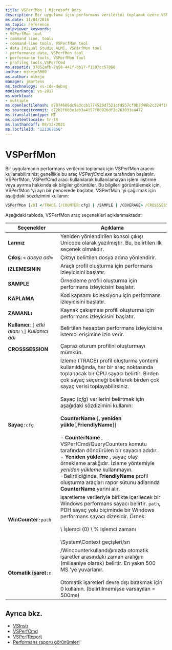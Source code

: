 ```yaml
---
title: VSPerfMon | Microsoft Docs
description: Bir uygulama için performans verilerini toplamak üzere VSPerfMon aracını nasıl kullanabileceğinizi öğrenin. Bu araç genellikle VSPerfCmd.exe tarafından başlatılır.
ms.date: 11/04/2016
ms.topic: reference
helpviewer_keywords:
- VSPerfMon tool
- command line, tools
- command-line tools, VSPerfMon tool
- data [Visual Studio ALM], VSPerfMon tool
- performance data, VSPerfMon tool
- performance tools, VSPerfMon tool
- profilng tools,VSPerfCmd
ms.assetid: 37052afb-7a58-441f-bb17-f1587cc57068
author: mikejo5000
ms.author: mikejo
manager: jmartens
ms.technology: vs-ide-debug
monikerRange: vs-2017
ms.workload:
- multiple
ms.openlocfilehash: d7874686dc9a3ccb1774520d7521cfd557cf9b2d48b2c324f18bac78f420de7e
ms.sourcegitcommit: c72b2f603e1eb3a4157f00926df2e263831ea472
ms.translationtype: MT
ms.contentlocale: tr-TR
ms.lasthandoff: 08/12/2021
ms.locfileid: "121367856"
---
```

# <a name="vsperfmon"></a>VSPerfMon
Bir uygulamanın performans verilerini toplamak için VSPerfMon aracını kullanabilirsiniz; genellikle bu araç *VSPerfCmd.exe* tarafından başlatılır. VSPerfMon, VSPerfCmd aracı kullanılarak kullanılamayan işlem iliştirme veya ayırma hakkında ek bilgiler görüntüler. Bu bilgileri görüntülemek için, VSPerfMon 'yi ayrı bir pencerede başlatın. VSPerfMon 'yi çağırmak için aşağıdaki sözdizimini kullanın:

```cmd
VSPerfMon [/U] </TRACE [/COUNTER:cfg] | /SAMPLE | /COVERAGE> /CROSSSESSION /OUTPUT <file name> [/WINCOUNTER:cfg] [/USER [DOMAIN\]username]
```

 Aşağıdaki tabloda, VSPerfMon araç seçenekleri açıklanmaktadır:

|Seçenekler|Açıklama|
|-------------|-----------------|
|**Larınız**|Yeniden yönlendirilen konsol çıkışı Unicode olarak yazılmıştır.  Bu, belirtilen ilk seçenek olmalıdır.|
|**Çıkış:** `<` *dosya adı*`>`|Çıktıyı belirtilen dosya adına yönlendirir.|
|**IZLEMESININ**|Araçlı profil oluşturma için performans izleyicisini başlatır.|
|**SAMPLE**|Örnekleme profili oluşturma için performans izleyicisini başlatır.|
|**KAPLAMA**|Kod kapsamı koleksiyonu için performans izleyicisini başlatır.|
|**ZAMANLı**|Kaynak çakışması profili oluşturma için performans izleyicisini başlatır.|
|**Kullanıcı:** `[` *etki alanı* `\]` *Kullanıcı adı*|Belirtilen hesaptan performans izleyicisine istemci erişimine izin verir.|
|**CROSSSESSION**|Çapraz oturum profilini oluşturmayı mümkün.|
|**Sayaç**`:cfg`|İzleme (TRACE) profil oluşturma yöntemi kullanıldığında, her bir araç noktasında toplanacak bir CPU sayacı belirtir. Birden çok sayaç seçeneği belirterek birden çok sayaç verisi toplayabilirsiniz.<br /><br /> Sayaç (*cfg*) verilerini belirtmek için aşağıdaki sözdizimini kullanın:<br /><br /> **CounterName** [**, yeniden yükle**[,**FriendlyName**]]<br /><br /> -   **CounterName** , VSPerfCmd/QueryCounters komutu tarafından döndürülen bir sayacın adıdır.<br />-   **Yeniden yükleme** , sayaç olay örnekleme aralığıdır. İzleme yöntemiyle *yeniden yükleme* kullanmayın.<br />-Belirtildiğinde, **FriendlyName** profil oluşturma araçları rapor sütunu adlarında **CounterName** yerini alır.|
|**WinCounter**`:path`|işaretleme verileriyle birlikte içerilecek bir Windows performans sayacı belirtir. `path`, PDH sayaç yolu biçiminde bir Windows performans sayacı dizesidir. Örnek:<br /><br /> \ İşlemci (0) \\ % Işlemci zamanı<br /><br /> \System\Context geçişleri/sn|
|**Otomatik işaret**`:n`|/Wincounterkullandığınızda otomatik işaretler arasındaki zaman aralığını (milisaniye olarak) belirtir. En yakın 500 MS 'ye yuvarlanır.<br /><br /> Otomatik işaretleri devre dışı bırakmak için 0 kullanın. (belirtilmemişse varsayılan = 500ms)|

## <a name="see-also"></a>Ayrıca bkz.
- [VSInstr](../profiling/vsinstr.md)
- [VSPerfCmd](../profiling/vsperfcmd.md)
- [VSPerfReport](../profiling/vsperfreport.md)
- [Performans raporu görünümleri](../profiling/performance-report-views.md)
